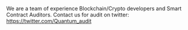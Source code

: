 We are a team of experience Blockchain/Crypto developers and Smart Contract Auditors. 
Contact us for audit  on twitter: https://twitter.com/Quantum_audit
